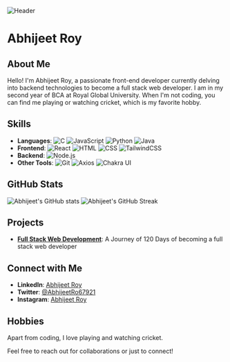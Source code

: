 ![Header](https://github.com/abhijeetroyyy/banner-image-url)

# Abhijeet Roy

## About Me
Hello! I'm Abhijeet Roy, a passionate front-end developer currently delving into backend technologies to become a full stack web developer. I am in my second year of BCA at Royal Global University. When I'm not coding, you can find me playing or watching cricket, which is my favorite hobby.

## Skills
- **Languages**:
  ![C](https://img.shields.io/badge/C-00599C?style=for-the-badge&logo=c&logoColor=white)
  ![JavaScript](https://img.shields.io/badge/JavaScript-F7DF1E?style=for-the-badge&logo=javascript&logoColor=black)
  ![Python](https://img.shields.io/badge/Python-3776AB?style=for-the-badge&logo=python&logoColor=white)
  ![Java](https://img.shields.io/badge/Java-007396?style=for-the-badge&logo=java&logoColor=white)
- **Frontend**:
  ![React](https://img.shields.io/badge/React-20232A?style=for-the-badge&logo=react&logoColor=61DAFB)
  ![HTML](https://img.shields.io/badge/HTML5-E34F26?style=for-the-badge&logo=html5&logoColor=white)
  ![CSS](https://img.shields.io/badge/CSS3-1572B6?style=for-the-badge&logo=css3&logoColor=white)
  ![TailwindCSS](https://img.shields.io/badge/TailwindCSS-38B2AC?style=for-the-badge&logo=tailwind-css&logoColor=white)
- **Backend**:
  ![Node.js](https://img.shields.io/badge/Node.js-339933?style=for-the-badge&logo=nodedotjs&logoColor=white)
- **Other Tools**:
  ![Git](https://img.shields.io/badge/Git-F05032?style=for-the-badge&logo=git&logoColor=white)
  ![Axios](https://img.shields.io/badge/Axios-5A29E4?style=for-the-badge&logo=axios&logoColor=white)
  ![Chakra UI](https://img.shields.io/badge/Chakra%20UI-319795?style=for-the-badge&logo=chakra-ui&logoColor=white)

## GitHub Stats
![Abhijeet's GitHub stats](https://github-readme-stats.vercel.app/api?username=abhijeetroyyy&show_icons=true&theme=radical)
![Abhijeet's GitHub Streak](https://github-readme-streak-stats.herokuapp.com/?user=abhijeetroyyy&theme=radical)

## Projects
- **[Full Stack Web Development](https://github.com/abhijeetroyyy/Full-Stack-Web-Development)**: A Journey of 120 Days of becoming a full stack web developer

## Connect with Me
- **LinkedIn**: [Abhijeet Roy](https://www.linkedin.com/in/abhijeet-roy123/)
- **Twitter**: [@AbhijeetRo67921](https://x.com/AbhijeetRo67921)
- **Instagram**: [Abhijeet Roy](https://www.instagram.com/_abhijeet__roy/)

## Hobbies
Apart from coding, I love playing and watching cricket.

Feel free to reach out for collaborations or just to connect!
